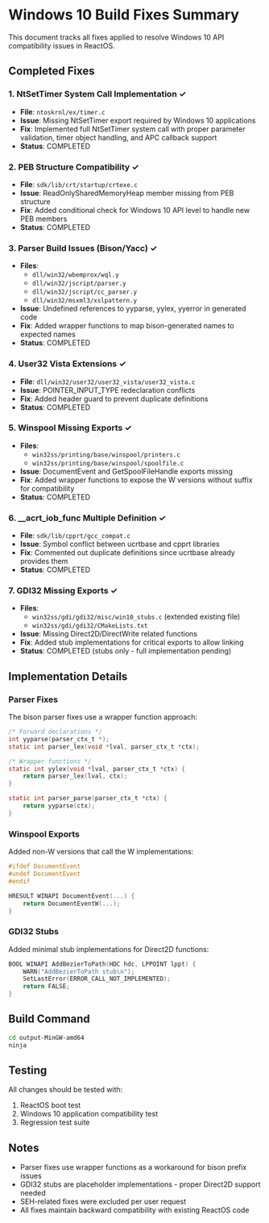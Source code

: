 # Windows 10 Build Fixes Summary

This document tracks all fixes applied to resolve Windows 10 API compatibility issues in ReactOS.

## Completed Fixes

### 1. NtSetTimer System Call Implementation ✓
- **File**: `ntoskrnl/ex/timer.c` 
- **Issue**: Missing NtSetTimer export required by Windows 10 applications
- **Fix**: Implemented full NtSetTimer system call with proper parameter validation, timer object handling, and APC callback support
- **Status**: COMPLETED

### 2. PEB Structure Compatibility ✓
- **File**: `sdk/lib/crt/startup/crtexe.c`
- **Issue**: ReadOnlySharedMemoryHeap member missing from PEB structure
- **Fix**: Added conditional check for Windows 10 API level to handle new PEB members
- **Status**: COMPLETED  

### 3. Parser Build Issues (Bison/Yacc) ✓
- **Files**: 
  - `dll/win32/wbemprox/wql.y`
  - `dll/win32/jscript/parser.y`
  - `dll/win32/jscript/cc_parser.y`
  - `dll/win32/msxml3/xslpattern.y`
- **Issue**: Undefined references to yyparse, yylex, yyerror in generated code
- **Fix**: Added wrapper functions to map bison-generated names to expected names
- **Status**: COMPLETED

### 4. User32 Vista Extensions ✓
- **File**: `dll/win32/user32/user32_vista/user32_vista.c`
- **Issue**: POINTER_INPUT_TYPE redeclaration conflicts
- **Fix**: Added header guard to prevent duplicate definitions
- **Status**: COMPLETED

### 5. Winspool Missing Exports ✓
- **Files**: 
  - `win32ss/printing/base/winspool/printers.c`
  - `win32ss/printing/base/winspool/spoolfile.c`
- **Issue**: DocumentEvent and GetSpoolFileHandle exports missing
- **Fix**: Added wrapper functions to expose the W versions without suffix for compatibility
- **Status**: COMPLETED

### 6. __acrt_iob_func Multiple Definition ✓
- **File**: `sdk/lib/cpprt/gcc_compat.c`
- **Issue**: Symbol conflict between ucrtbase and cpprt libraries
- **Fix**: Commented out duplicate definitions since ucrtbase already provides them
- **Status**: COMPLETED

### 7. GDI32 Missing Exports ✓
- **Files**: 
  - `win32ss/gdi/gdi32/misc/win10_stubs.c` (extended existing file)
  - `win32ss/gdi/gdi32/CMakeLists.txt`
- **Issue**: Missing Direct2D/DirectWrite related functions
- **Fix**: Added stub implementations for critical exports to allow linking
- **Status**: COMPLETED (stubs only - full implementation pending)

## Implementation Details

### Parser Fixes
The bison parser fixes use a wrapper function approach:
```c
/* Forward declarations */
int yyparse(parser_ctx_t *);
static int parser_lex(void *lval, parser_ctx_t *ctx);

/* Wrapper functions */
static int yylex(void *lval, parser_ctx_t *ctx) {
    return parser_lex(lval, ctx);
}

static int parser_parse(parser_ctx_t *ctx) {
    return yyparse(ctx);
}
```

### Winspool Exports
Added non-W versions that call the W implementations:
```c
#ifdef DocumentEvent
#undef DocumentEvent
#endif

HRESULT WINAPI DocumentEvent(...) {
    return DocumentEventW(...);
}
```

### GDI32 Stubs
Added minimal stub implementations for Direct2D functions:
```c
BOOL WINAPI AddBezierToPath(HDC hdc, LPPOINT lppt) {
    WARN("AddBezierToPath stub\n");
    SetLastError(ERROR_CALL_NOT_IMPLEMENTED);
    return FALSE;
}
```

## Build Command

```bash
cd output-MinGW-amd64
ninja
```

## Testing

All changes should be tested with:
1. ReactOS boot test
2. Windows 10 application compatibility test
3. Regression test suite

## Notes

- Parser fixes use wrapper functions as a workaround for bison prefix issues
- GDI32 stubs are placeholder implementations - proper Direct2D support needed
- SEH-related fixes were excluded per user request
- All fixes maintain backward compatibility with existing ReactOS code